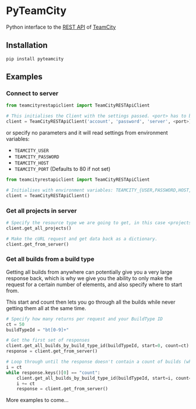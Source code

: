 # PyTeamCity

Python interface to the [REST
API](https://confluence.jetbrains.com/display/TCD9/REST+API) of
[TeamCity](https://www.jetbrains.com/teamcity/)

## Installation

```
pip install pyteamcity
```

## Examples

### Connect to server

```python
from teamcityrestapiclient import TeamCityRESTApiClient

# This initialises the Client with the settings passed. <port> has to be an integer.
client = TeamCityRESTApiClient('account', 'password', 'server', <port>)
```

or specify no parameters and it will read settings from environment
variables:

- `TEAMCITY_USER`
- `TEAMCITY_PASSWORD`
- `TEAMCITY_HOST`
- `TEAMCITY_PORT` (Defaults to 80 if not set)

```python
from teamcityrestapiclient import TeamCityRESTApiClient

# Initialises with environment variables: TEAMCITY_{USER,PASSWORD,HOST,PORT}
client = TeamCityRESTApiClient()
```

### Get all projects in server

```python
# Specify the resource type we are going to get, in this case <projects>
client.get_all_projects()

# Make the cURL request and get data back as a dictionary.
client.get_from_server()
```

### Get all builds from a build type

Getting all builds from anywhere can potentially give you a very large response back, which is why we give you the ability to only make the request for a certain number of elements, and also specify where to start from.

This start and count then lets you go through all the builds while never getting them all at the same time.

```python
# Specify how many returns per request and your BuildType ID
ct = 50
buildTypeId = "bt[0-9]+"

# Get the first set of responses
client.get_all_builds_by_build_type_id(buildTypeId, start=0, count=ct)
response = client.get_from_server()

# Loop through until the response doesn't contain a count of builds (which should be == ct)
i = ct
while response.keys()[0] == "count":
	client.get_all_builds_by_build_type_id(buildTypeId, start=i, count=ct)
	i += ct
	response = client.get_from_server()
```

More examples to come...
